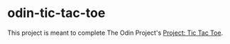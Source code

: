 # odin-tic-tac-toe

This project is meant to complete The Odin Project's [Project: Tic Tac Toe](https://www.theodinproject.com/lessons/ruby-tic-tac-toe).